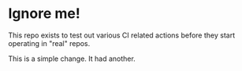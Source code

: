 # Ignore me!

This repo exists to test out various CI related actions before they start operating in "real" repos.


<!--

ponylang/action-testing@0.40.1

corral add github.com/ponylang/action-testing.git --version 0.40.1

other stuff

corral add github.com/ponylang/action-testing.git -v 0.40.1

-->

This is a simple change. It had another.

